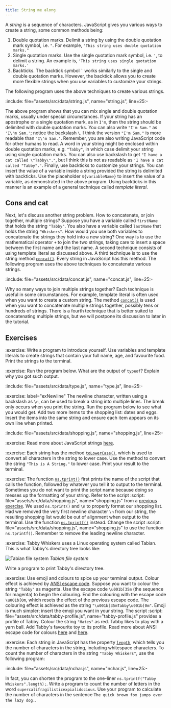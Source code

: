 ```yaml
---
title: String me along
---
```


A _string_ is a sequence of characters. JavaScript gives you various ways to
create a string, some common methods being:

1. Double quotation marks. Delimit a string by using the double quotation mark
   symbol, i.e. `"`. For example, `"This string uses double quotation marks."`
1. Single quotation marks. Use the single quotation mark symbol, i.e. `'`, to
   delimit a string. An example is, `'This string uses single quotation marks.'`
1. Backticks. The backtick symbol `` ` `` works similarly to the single and
   double quotation marks. However, the backtick allows you to create more
   flexible strings when you use variables to customize your strings.

The following program uses the above techniques to create various strings.

:include: file="assets/src/data/string.js", name="string.js", line=25:-

The above program shows that you can mix single and double quotation marks,
usually under special circumstances. If your string has an apostrophe or a
single quotation mark, as in `I'm`, then the string should be delimited with
double quotation marks. You can also write `"I'm Sam."` as `'I\'m Sam.'`; notice
the backslash `\`. I think the version `"I'm Sam."` is more readable than
`'I\'m Sam.'`. Remember, you are also writing JavaScript code for other humans
to read. A word in your string might be enclosed within double quotation marks,
e.g. `"Tabby"`, in which case delimit your string using single quotation marks.
You can also use backslash to get `"I have a cat called \"Tabby\"."`, but I
think this is not as readable as `'I have a cat called "Tabby".'`. Finally, use
backticks to customize your strings. You can insert the value of a variable
inside a string provided the string is delimited with backticks. Use the
placeholder `${variableName}` to insert the value of a variable, as demonstrated
in the above program. Using backticks in this manner is an example of a general
technique called _template literal_.

<!--=========================================================================-->

## Cons and cat

Next, let's discuss another string problem. How to concatenate, or join
together, multiple strings? Suppose you have a variable called `firstName` that
holds the string `"Tabby"`. You also have a variable called `lastName` that
holds the string `"Whiskers"`. How would you use both variables to concatenate
the strings they hold into a new string? One way is to use the mathematical
operator `+` to join the two strings, taking care to insert a space between the
first name and the last name. A second technique consists of using template
literal as discussed above. A third technique is to use the string method
[`concat()`][concat]. Every string in JavaScript has this method. The following
program uses the above techniques to concatenate various strings.

:include: file="assets/src/data/concat.js", name="concat.js", line=25:-

Why so many ways to join multiple strings together? Each technique is useful in
some circumstances. For example, template literal is often used when you want to
create a custom string. The method [`concat()`][concat] is used when you want to
concatenate multiple strings together, possibly tens or hundreds of strings.
There is a fourth technique that is better suited to concatenating multiple
strings, but we will postpone its discussion to later in the tutorial.

<!--=========================================================================-->

## Exercises

<!-- prettier-ignore-start -->
:exercise:
Write a program to introduce yourself. Use variables and template literals to
create strings that contain your full name, age, and favourite food. Print the
strings to the terminal.
<!-- prettier-ignore-end -->

<!-- prettier-ignore-start -->
:exercise:
Run the program below. What are the output of `typeof`? Explain why you got such
output.
<!-- prettier-ignore-end -->

:include: file="assets/src/data/type.js", name="type.js", line=25:-

<!-- prettier-ignore-start -->
:exercise: label="exNewline"
The newline character, written using a backslash as `\n`, can be used to break a
string into multiple lines. The break only occurs when you print the string. Run
the program below to see what you would get. Add two more items to the shopping
list: dates and eggs. Insert the items into the same string and ensure each item
appears on its own line when printed.
<!-- prettier-ignore-end -->

:include: file="assets/src/data/shopping.js", name="shopping.js", line=25:-

<!-- prettier-ignore-start -->
:exercise:
Read more about JavaScript strings [here][string].
<!-- prettier-ignore-end -->

<!-- prettier-ignore-start -->
:exercise:
Each string has the method [`toLowerCase()`][toLowerCase], which is used to
convert all characters in the string to lower case. Use the method to convert
the string `"This is A String."` to lower case. Print your result to the
terminal.
<!-- prettier-ignore-end -->

<!-- prettier-ignore-start -->
:exercise:
The function [`ns.tprint()`][tprint] first prints the name of the script that
calls the function, followed by whatever you tell it to output to the
terminal. Sometimes you do not want to print the script name because doing so
messes up the formatting of your string. Refer to the script
:script: file="assets/src/data/shopping.js", name="shopping.js"
from a [previous exercise](#exNewline). We used `ns.tprint()` and `\n` to
properly format our shopping list. Had we removed the very first newline
character `\n` from our string, the resulting shopping list would be out of
alignment when output to the terminal. Use the function
[`ns.tprintf()`][tprintf] instead. Change the script
:script: file="assets/src/data/shopping.js", name="shopping.js"
to use the function `ns.tprintf()`. Remember to remove the leading newline
character.
<!-- prettier-ignore-end -->

<!-- prettier-ignore-start -->
:exercise:
Tabby Whiskers uses a Linux operating system called Tabian. This is what Tabby's
directory tree looks like:
<!-- prettier-ignore-end -->

<!-- prettier-ignore-start -->
![Tabian file system](data/tabian.png "Tabian file system")
_Tabian file system_
<!-- prettier-ignore-end -->

Write a program to print Tabby's directory tree.

<!-- prettier-ignore-start -->
:exercise:
Use emoji and colours to spice up your terminal output. Colour effect is
achieved by [ANSI escape code][ANSIescapeCode]. Suppose you want to colour the
string `"Tabby"` as magenta. Use the escape code `\u001b[35m` (the sequence for
magenta) to begin the colouring. End the colouring with the escape code
`\u001b[0m`, which resets the effect of the previous escape code. The colouring
effect is achieved as the string `"\u001b[35mTabby\u001b[0m"`. Emoji is much
simpler; insert the emoji you want in your string. The script
:script: file="assets/src/data/tabby-profile.js", name="tabby-profile.js"
provides a profile of Tabby. Colour the string `"Hates"` as red. Tabby likes to
play with a yarn ball. Add Tabby's favourite toy to its profile. Read more about
ANSI escape code for colours [here][escapeCodeColours] and
[here][escapeCodeColoursGist].
<!-- prettier-ignore-end -->

<!-- prettier-ignore-start -->
:exercise:
Each string in JavaScript has the property [`length`][length], which tells you
the number of characters in the string, including whitespace characters. To
count the number of characters in the string `"Tabby Whiskers"`, use the
following program:
<!-- prettier-ignore-end -->

:include: file="assets/src/data/nchar.js", name="nchar.js", line=25:-

In fact, you can shorten the program to the one-liner
`ns.tprintf("Tabby Whiskers".length);`. Write a program to count the number of
letters in the word `supercalifragilisticexpialidocious`. Use your program to
calculate the number of characters in the sentence
`The quick brown fox jumps over the lazy dog.`.

<!--=========================================================================-->

<!-- prettier-ignore-start -->
[ANSIescapeCode]: https://en.wikipedia.org/wiki/ANSI_escape_code
[concat]: https://developer.mozilla.org/en-US/docs/Web/JavaScript/Reference/Global_Objects/String/concat
[escapeCodeColours]: https://www.lihaoyi.com/post/BuildyourownCommandLinewithANSIescapecodes.html
[escapeCodeColoursGist]: https://gist.github.com/fnky/458719343aabd01cfb17a3a4f7296797
[length]: https://developer.mozilla.org/en-US/docs/Web/JavaScript/Reference/Global_Objects/String/length
[string]: https://developer.mozilla.org/en-US/docs/Web/JavaScript/Reference/Global_Objects/String
[toLowerCase]: https://developer.mozilla.org/en-US/docs/Web/JavaScript/Reference/Global_Objects/String/toLowerCase
[tprint]: https://github.com/bitburner-official/bitburner-src/blob/dev/markdown/bitburner.ns.tprint.md
[tprintf]: https://github.com/bitburner-official/bitburner-src/blob/dev/markdown/bitburner.ns.tprintf.md
<!-- prettier-ignore-end -->
